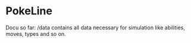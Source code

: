 # PokeLine

Docu so far:
/data contains all data necessary for simulation like abilities, moves, types and so on.